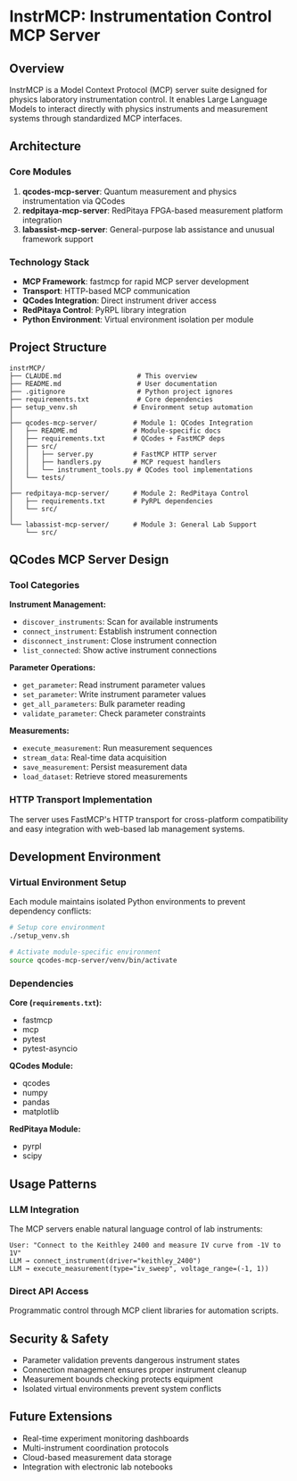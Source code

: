 # InstrMCP: Instrumentation Control MCP Server

## Overview

InstrMCP is a Model Context Protocol (MCP) server suite designed for physics laboratory instrumentation control. It enables Large Language Models to interact directly with physics instruments and measurement systems through standardized MCP interfaces.

## Architecture

### Core Modules

1. **qcodes-mcp-server**: Quantum measurement and physics instrumentation via QCodes
2. **redpitaya-mcp-server**: RedPitaya FPGA-based measurement platform integration  
3. **labassist-mcp-server**: General-purpose lab assistance and unusual framework support

### Technology Stack

- **MCP Framework**: fastmcp for rapid MCP server development
- **Transport**: HTTP-based MCP communication
- **QCodes Integration**: Direct instrument driver access
- **RedPitaya Control**: PyRPL library integration
- **Python Environment**: Virtual environment isolation per module

## Project Structure

```
instrMCP/
├── CLAUDE.md                   # This overview
├── README.md                   # User documentation  
├── .gitignore                  # Python project ignores
├── requirements.txt            # Core dependencies
├── setup_venv.sh              # Environment setup automation
│
├── qcodes-mcp-server/         # Module 1: QCodes Integration
│   ├── README.md              # Module-specific docs
│   ├── requirements.txt       # QCodes + FastMCP deps
│   ├── src/
│   │   ├── server.py          # FastMCP HTTP server
│   │   ├── handlers.py        # MCP request handlers
│   │   └── instrument_tools.py # QCodes tool implementations
│   └── tests/
│
├── redpitaya-mcp-server/      # Module 2: RedPitaya Control
│   ├── requirements.txt       # PyRPL dependencies
│   └── src/
│
└── labassist-mcp-server/      # Module 3: General Lab Support
    └── src/
```

## QCodes MCP Server Design

### Tool Categories

**Instrument Management:**
- `discover_instruments`: Scan for available instruments
- `connect_instrument`: Establish instrument connection
- `disconnect_instrument`: Close instrument connection
- `list_connected`: Show active instrument connections

**Parameter Operations:**
- `get_parameter`: Read instrument parameter values
- `set_parameter`: Write instrument parameter values
- `get_all_parameters`: Bulk parameter reading
- `validate_parameter`: Check parameter constraints

**Measurements:**
- `execute_measurement`: Run measurement sequences
- `stream_data`: Real-time data acquisition
- `save_measurement`: Persist measurement data
- `load_dataset`: Retrieve stored measurements

### HTTP Transport Implementation

The server uses FastMCP's HTTP transport for cross-platform compatibility and easy integration with web-based lab management systems.

## Development Environment

### Virtual Environment Setup

Each module maintains isolated Python environments to prevent dependency conflicts:

```bash
# Setup core environment
./setup_venv.sh

# Activate module-specific environment
source qcodes-mcp-server/venv/bin/activate
```

### Dependencies

**Core (`requirements.txt`):**
- fastmcp
- mcp
- pytest
- pytest-asyncio

**QCodes Module:**
- qcodes
- numpy
- pandas
- matplotlib

**RedPitaya Module:**
- pyrpl
- scipy

## Usage Patterns

### LLM Integration
The MCP servers enable natural language control of lab instruments:

```
User: "Connect to the Keithley 2400 and measure IV curve from -1V to 1V"
LLM → connect_instrument(driver="keithley_2400")
LLM → execute_measurement(type="iv_sweep", voltage_range=(-1, 1))
```

### Direct API Access
Programmatic control through MCP client libraries for automation scripts.

## Security & Safety

- Parameter validation prevents dangerous instrument states
- Connection management ensures proper instrument cleanup
- Measurement bounds checking protects equipment
- Isolated virtual environments prevent system conflicts

## Future Extensions

- Real-time experiment monitoring dashboards
- Multi-instrument coordination protocols
- Cloud-based measurement data storage
- Integration with electronic lab notebooks